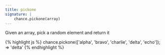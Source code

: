 ```yaml
---
title: pickone
signature: |
    chance.pickone(array)
---
```


Given an array, pick a random element and return it

{% highlight js %}
  chance.pickone(['alpha', 'bravo', 'charlie', 'delta', 'echo']);
  => 'delta'
{% endhighlight %}
